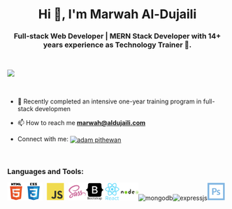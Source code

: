 <h1 align="center">Hi 👋, I'm Marwah Al-Dujaili</h1>
<h3 align="center">Full-stack Web Developer | MERN Stack Developer with 14+ years experience as Technology Trainer 🌟.</h3>

<br>

![](https://komarev.com/ghpvc/?username=marwahaldujaili&color=brightgreen&style=flat)

<br>

- 🌱 Recently completed an intensive one-year training program in full-stack developmen

- 📫 How to reach me **marwah@aldujaili.com**

- Connect with me: <a href="https://www.linkedin.com/in/marwahaldujaili/" target="_blank" rel="noreferrer"><img align="center"
      src="https://www.vectorlogo.zone/logos/linkedin/linkedin-ar21.png"
      alt="adam pithewan" width="60" /></a>

<br>

<h3 align="left">Languages and Tools:</h3>

<p align="left"><a href="https://www.w3.org/html/" target="_blank" rel="noreferrer" style="text-decoration: none;"><img
          src="https://raw.githubusercontent.com/devicons/devicon/master/icons/html5/html5-original-wordmark.svg"
          alt="html5"
          width="40"
          height="40"
          margin="5px"
        /></a><a href="https://www.w3schools.com/css/" target="_blank" rel="noreferrer" style="text-decoration: none;"><img
          src="https://raw.githubusercontent.com/devicons/devicon/master/icons/css3/css3-original-wordmark.svg"
          alt="css3"
          width="40"
          height="40"
          margin="5px"
        /></a><a
        href="https://developer.mozilla.org/en-US/docs/Web/JavaScript"
        target="_blank"
        rel="noreferrer"
        style="text-decoration: none; margin:10px;"
      ><img
          src="https://raw.githubusercontent.com/devicons/devicon/master/icons/javascript/javascript-original.svg"
          alt="javascript"
          width="40"
          height="40"
          margin="5px"
        /></a><a href="https://sass-lang.com" target="_blank" rel="noreferrer" style="text-decoration: none;"><img
          src="https://raw.githubusercontent.com/devicons/devicon/master/icons/sass/sass-original.svg"
          alt="sass"
          width="40"
          height="40"
          margin="5px"
        /></a><a href="https://getbootstrap.com" target="_blank" rel="noreferrer" style="text-decoration: none;"><img
          src="https://raw.githubusercontent.com/devicons/devicon/master/icons/bootstrap/bootstrap-plain-wordmark.svg"
          alt="bootstrap"
          width="40"
          height="40"
          margin="5px"
        /></a><a href="https://reactjs.org/" target="_blank" rel="noreferrer" style="text-decoration: none;"><img
          src="https://raw.githubusercontent.com/devicons/devicon/master/icons/react/react-original-wordmark.svg"
          alt="react"
          width="40"
          height="40"
          margin="5px"
        /></a><a href="https://nodejs.org" target="_blank" rel="noreferrer" style="text-decoration: none;"><img
          src="https://raw.githubusercontent.com/devicons/devicon/master/icons/nodejs/nodejs-original-wordmark.svg"
          alt="nodejs"
          width="40"
          height="40"
          margin="5px"
        /></a><a href="https://www.mongodb.com/" target="_blank" rel="noreferrer" style="text-decoration: none;"><img
          src="https://www.svgrepo.com/show/331488/mongodb.svg"
          alt="mongodb"
          width="40"
          height="40"
          margin="5px"
        /></a><a href="https://expressjs.com/" target="_blank" rel="noreferrer" style="text-decoration: none;"><img
          src="https://www.svgrepo.com/show/330398/express.svg"
          alt="expressjs"
          width="40"
          height="40"
          margin="15px"
        /></a><a href="https://www.photoshop.com/en" target="_blank" rel="noreferrer" style="text-decoration: none;"><img
          src="https://raw.githubusercontent.com/devicons/devicon/master/icons/photoshop/photoshop-line.svg"
          alt="photoshop"
          width="40"
          height="40"
          margin="5px"
        /></a></p>

<br>
